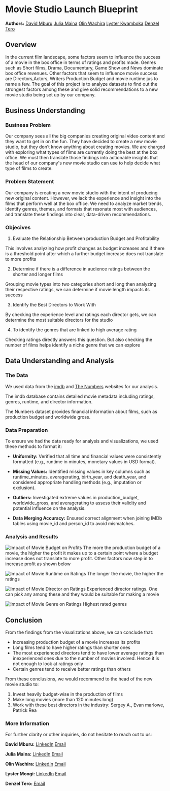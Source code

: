 # Movie Studio Launch Blueprint

**Authors:** [David Mburu](www.linkedin.com/in/david-g-mburu-b1268a1b7)
             [Julia Maina](https://www.linkedin.com/in/julie-maina-59b866295?utm_source=share&utm_campaign=share_via&utm_content=profile&utm_medium=ios_app)
             [Olin Wachira](https://www.linkedin.com/in/olin-muriu-wachira-235323340?utm_source=share&utm_campaign=share_via&utm_content=profile&utm_medium=android_app)
             [Lyster Kwamboka](https://www.linkedin.com/in/moogi-lyster-755303245?utm_source=share&utm_campaign=share_via&utm_content=profile&utm_medium=android_app)
             [Denzel Tero](mailto:denzelamazon3@gmail.com)


## Overview

In the current film landscape, some factors seem to influence the success of a movie in the box office in terms of ratings and profits made. Genres such as Short films, Drama, Documentary, Game Show and News dominate box office revenues. Other factors that seem to influence movie success are Directors,Actors, Writers Production Budget and movie runtime jus to name a few. The goal of this project is to analyze datasets to find out the strongest factors among these and give solid recommendations to a new movie studio being set up by our company.


## Business Understanding

### Business Problem

Our company sees all the big companies creating original video content and they want to get in on the fun. They have decided to create a new movie studio, but they don’t know anything about creating movies. We are charged with exploring what types of films are currently doing the best at the box office. We must then translate those findings into actionable insights that the head of our company's new movie studio can use to help decide what type of films to create.

### Problem Statement

Our company is creating a new movie studio with the intent of producing new original content. However, we lack the experience and insight into the films that perform well at the box office.  We need to analyze market trends, identify genres, themes, and formats that resonate most with audiences, and translate these findings into clear, data-driven recommendations. 

### Objecives

1. Evaluate the Relationship Between production Budget and Profitability 

This involves analyzing how profit changes as budget increases and if there is  a threshold point after which a further budget increase does not translate to more profits

2. Determine if there is a difference in audience  ratings between the shorter and longer films

Grouping movie types into two categories short and long then analyzing their respective ratings, we can determine if movie length impacts its success

3. Identify the Best Directors to Work With

By checking the experience level and ratings each director gets, we can determine the most suitable directors for the studio

4. To identify the genres that are linked to high average rating

Checking ratings directly answers this question. But also checking the number of films helps identify a niche genre that we can explore


## Data Understanding and Analysis

### The Data
We used data from the [imdb](https://www.imdb.com/) and [The Numbers](https://www.the-numbers.com/) websites for our analysis.

The imdb database contains detailed movie metadata including ratings, genres, runtime, and director information.

The Numbers dataset provides financial information about films, such as production budget and worldwide gross.

### Data Preparation
To ensure we had the data ready for analysis and visualizations, we used these methods to format it:
- **Uniformity:** Verified that all time and financial values were consistently formatted (e.g., runtime in minutes, monetary values in USD format).

- **Missing Values:** Identified missing values in key columns such as runtime_minutes, averagerating, birth_year, and death_year, and considered appropriate handling methods (e.g., imputation or exclusion).

- **Outliers:** Investigated extreme values in production_budget, worldwide_gross, and averagerating to assess their validity and potential influence on the analysis.

- **Data Merging Accuracy:** Ensured correct alignment when joining IMDb tables using movie_id and person_id to avoid mismatches.

### Analysis and Results
![Impact of Movie Budget on Profits](images/lyster.png)
The more the production budget of a movie, the higher the profit it makes up to a certain point where a budget increase does not translate to more profit. Other factors now step in to increase profit as shown below

![Impact of Movie Runtime on Ratings](images/denzel.png)
The longer the movie, the higher the ratings

![Impact of Movie Director on Ratings](images/devi.png)
Experienced director ratings. One can pick any among these and they would be suitable for making a movie

![Impact of Movie Genre on Ratings](images/olin.png)
Highest rated genres


## Conclusion

From the findings from the visualizations above, we can conclude that:

- Increasing production budget of a movie increases its profits
- Long films tend to have higher ratings than shorter ones
- The most experienced directors tend to have lower average ratings than inexperienced ones due to the number of movies involved. Hence it is not enough to look at ratings only
- Certain genres tend to receive better ratings than others

From these conclusions, we would recommend to the head of the new movie studio to:

1. Invest heavily budget-wise in the production of films
2. Make long movies (more than 120 minutes long)
3. Work with these best directors in the industry: Sergey A., Evan marlowe, Patrick Rea


### More Information
For further clarity or other inquiries, do not hesitate to reach out to us:

**David Mburu:** [LinkedIn](www.linkedin.com/in/david-g-mburu-b1268a1b7)
                 [Email](mailto:daveygmbur@gmail.com)

**Julia Maina:** [LinkedIn](https://www.linkedin.com/in/julie-maina-59b866295?utm_source=share&utm_campaign=share_via&utm_content=profile&utm_medium=ios_app)
                 [Email](mailto:juliemaina97@gmail.com)

**Olin Wachira:** [LinkedIn](https://www.linkedin.com/in/olin-muriu-wachira-235323340?utm_source=share&utm_campaign=share_via&utm_content=profile&utm_medium=android_app) 
                 [Email](mailto:Muriuolinn@gmail.com)

**Lyster Moogi:** [LinkedIn](https://www.linkedin.com/in/moogi-lyster-755303245?utm_source=share&utm_campaign=share_via&utm_content=profile&utm_medium=android_app)
                  [Email](mailto:kwambokalyster20@gmail.com)

**Denzel Tero:** [Email](mailto:denzelamazon3@gmail.com)